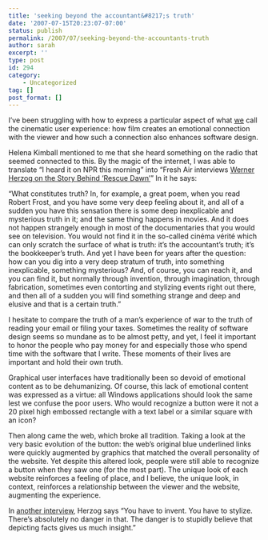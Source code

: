 ```yaml
---
title: 'seeking beyond the accountant&#8217;s truth'
date: '2007-07-15T20:23:07-07:00'
status: publish
permalink: /2007/07/seeking-beyond-the-accountants-truth
author: sarah
excerpt: ''
type: post
id: 294
category:
    - Uncategorized
tag: []
post_format: []
---
```

I’ve been struggling with how to express a particular aspect of what [we](http://www.laszlosystems.com/) call the cinematic user experience: how film creates an emotional connection with the viewer and how such a connection also enhances software design.

Helena Kimball mentioned to me that she heard something on the radio that seemed connected to this. By the magic of the internet, I was able to translate “I heard it on NPR this morning” into “Fresh Air interviews [Werner Herzog on the Story Behind ‘Rescue Dawn’](http://www.npr.org/templates/story/story.php?storyId=11782309)” In it he says:

“What constitutes truth? In, for example, a great poem, when you read Robert Frost, and you have some very deep feeling about it, and all of a sudden you have this sensation there is some deep inexplicable and mysterious truth in it; and the same thing happens in movies. And it does not happen strangely enough in most of the documentaries that you would see on television. You would not find it in the so-called cinéma vérité which can only scratch the surface of what is truth: it’s the accountant’s truth; it’s the bookkeeper’s truth. And yet I have been for years after the question: how can you dig into a very deep stratum of truth, into something inexplicable, something mysterious? And, of course, you can reach it, and you can find it, but normally through invention, through imagination, through fabrication, sometimes even contorting and stylizing events right out there, and then all of a sudden you will find something strange and deep and elusive and that is a certain truth.”

I hesitate to compare the truth of a man’s experience of war to the truth of reading your email or filing your taxes. Sometimes the reality of software design seems so mundane as to be almost petty, and yet, I feel it important to honor the people who pay money for and especially those who spend time with the software that I write. These moments of their lives are important and hold their own truth.

Graphical user interfaces have traditionally been so devoid of emotional content as to be dehumanizing. Of course, this lack of emotional content was expressed as a virtue: all Windows applications should look the same lest we confuse the poor users. Who would recognize a button were it not a 20 pixel high embossed rectangle with a text label or a similar square with an icon?

Then along came the web, which broke all tradition. Taking a look at the very basic evolution of the button: the web’s original blue underlined links were quickly augmented by graphics that matched the overall personality of the website. Yet despite this altered look, people were still able to recognize a button when they saw one (for the most part). The unique look of each website reinforces a feeling of place, and I believe, the unique look, in context, reinforces a relationship between the viewer and the website, augmenting the experience.

In [another interview](http://www.avclub.com/content/interview/werner_herzog), Herzog says “You have to invent. You have to stylize. There’s absolutely no danger in that. The danger is to stupidly believe that depicting facts gives us much insight.”